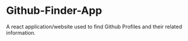 # Github-Finder-App
A react application/website used to find Github Profiles and their related information.
